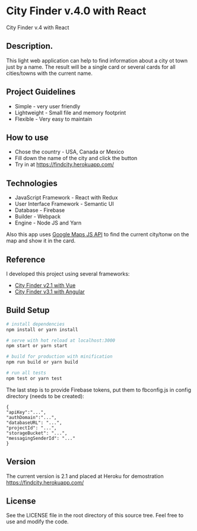# City Finder v.4.0 with React
City Finder v.4 with React

## Description.
This light web application can help to find information about a city ot town just by a name. The result will be a single card or several cards for all cities/towns with the current name.

## Project Guidelines
- Simple - very user friendly
- Lightweight - Small file and memory footprint
- Flexible - Very easy to maintain

## How to use
* Chose the country - USA, Canada or Mexico
* Fill down the name of the city and click the button
* Try in at https://findcity.herokuapp.com/

## Technologies
* JavaScript Framework - React with Redux
* User Interface Framework - Semantic UI
* Database - Firebase
* Builder - Webpack
* Engine - Node JS and Yarn 

Also this app uses [Google Maps JS API](https://developers.google.com/maps/documentation/javascript/) to find the current city/tonw on the map and show it in the card.
## Reference

I developed this project using several frameworks:
* [City Finder v2.1 with Vue](https://github.com/eriixon/city-finder-vue2)
* [City Finder v3.1 with Angular](https://github.com/eriixon/city-finder-angular)

## Build Setup

``` bash
# install dependencies
npm install or yarn install

# serve with hot reload at localhost:3000
npm start or yarn start

# build for production with minification
npm run build or yarn build

# run all tests
npm test or yarn test
```

The last step is to provide Firebase tokens, put them to fbconfig.js in config directory (needs to be created):
```
{
"apiKey":"...", 
"authDomain":"...",
"databaseURL": "...",
"projectId": "...",
"storageBucket": "...",
"messagingSenderId": "..."
}
```

## Version
The current version is 2.1 and placed at Heroku for demostration https://findcity.herokuapp.com/

## License
See the LICENSE file in the root directory of this source tree. Feel free to use and modify the code.

